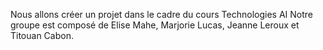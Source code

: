 Nous allons créer un projet dans le cadre du cours Technologies AI
Notre groupe est composé de Elise Mahe, Marjorie Lucas, Jeanne Leroux et Titouan Cabon.